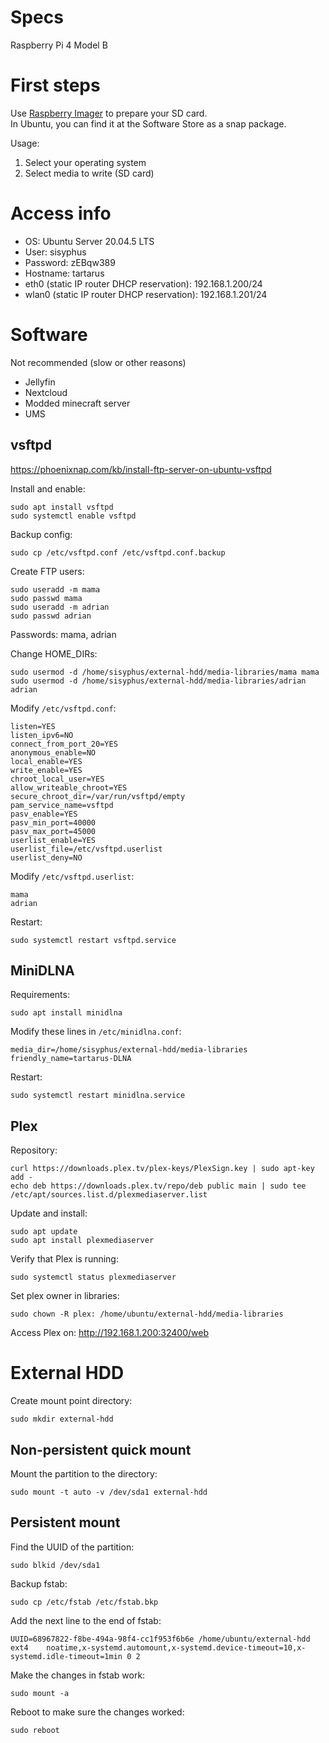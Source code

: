 # Specs

Raspberry Pi 4 Model B



# First steps

Use [Raspberry Imager](https://www.raspberrypi.com/software/) to prepare your SD card.  
In Ubuntu, you can find it at the Software Store as a snap package.

Usage:

1. Select your operating system
2. Select media to write (SD card)



# Access info

- OS: Ubuntu Server 20.04.5 LTS
- User: sisyphus
- Password: zEBqw389
- Hostname: tartarus
- eth0 (static IP router DHCP reservation): 192.168.1.200/24
- wlan0 (static IP router DHCP reservation): 192.168.1.201/24



# Software

Not recommended (slow or other reasons)

- Jellyfin 
- Nextcloud
- Modded minecraft server
- UMS

## vsftpd

https://phoenixnap.com/kb/install-ftp-server-on-ubuntu-vsftpd

Install and enable:
```
sudo apt install vsftpd
sudo systemctl enable vsftpd
```

Backup config:

```
sudo cp /etc/vsftpd.conf /etc/vsftpd.conf.backup
```

Create FTP users:

```
sudo useradd -m mama
sudo passwd mama
sudo useradd -m adrian
sudo passwd adrian
```

Passwords: mama, adrian

Change HOME_DIRs:

```
sudo usermod -d /home/sisyphus/external-hdd/media-libraries/mama mama
sudo usermod -d /home/sisyphus/external-hdd/media-libraries/adrian adrian
```

Modify `/etc/vsftpd.conf`:

```
listen=YES
listen_ipv6=NO
connect_from_port_20=YES
anonymous_enable=NO
local_enable=YES
write_enable=YES
chroot_local_user=YES
allow_writeable_chroot=YES
secure_chroot_dir=/var/run/vsftpd/empty
pam_service_name=vsftpd
pasv_enable=YES
pasv_min_port=40000
pasv_max_port=45000
userlist_enable=YES
userlist_file=/etc/vsftpd.userlist
userlist_deny=NO
```

Modify `/etc/vsftpd.userlist`:

```
mama
adrian
```

Restart:

```
sudo systemctl restart vsftpd.service
```



## MiniDLNA

Requirements:
```
sudo apt install minidlna
```

Modify these lines in `/etc/minidlna.conf`:
```
media_dir=/home/sisyphus/external-hdd/media-libraries
friendly_name=tartarus-DLNA
```

Restart:
```
sudo systemctl restart minidlna.service
```



## Plex 

Repository:

```
curl https://downloads.plex.tv/plex-keys/PlexSign.key | sudo apt-key add -
echo deb https://downloads.plex.tv/repo/deb public main | sudo tee /etc/apt/sources.list.d/plexmediaserver.list
```

Update and install:

```
sudo apt update
sudo apt install plexmediaserver
```

Verify that Plex is running:

```
sudo systemctl status plexmediaserver
```

Set plex owner in libraries:

```
sudo chown -R plex: /home/ubuntu/external-hdd/media-libraries
```

Access Plex on: http://192.168.1.200:32400/web



# External HDD

Create mount point directory:

```
sudo mkdir external-hdd
```

## Non-persistent quick mount

Mount the partition to the directory:
```
sudo mount -t auto -v /dev/sda1 external-hdd
```

## Persistent mount

Find the UUID of the partition:

```
sudo blkid /dev/sda1
```

Backup fstab:
```
sudo cp /etc/fstab /etc/fstab.bkp
```

Add the next line to the end of fstab:
```
UUID=68967822-f8be-494a-98f4-cc1f953f6b6e /home/ubuntu/external-hdd       ext4    noatime,x-systemd.automount,x-systemd.device-timeout=10,x-systemd.idle-timeout=1min 0 2
```

Make the changes in fstab work:
```
sudo mount -a
```

Reboot to make sure the changes worked:
```
sudo reboot
```
